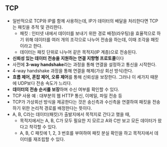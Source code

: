 ## TCP
- 일반적으로 TCP와 IP를 함께 사용하는데, IP가 데이터의 배달을 처리한다면 TCP는 패킷을 추적 및 관리한다.
  - 패킷 : 인터넷 내에서 데이터를 보내기 위한 경로 배정(라우팅)을 효율적으로 하기 위해 데이터를 여러 개의 조각으로 나누어 전송을 하는데, 이때 조각을 패킷이라고 한다.
  - 데이터는 패킷 단위로 나누어 같은 목적지(IP 계층)으로 전송된다.
- <b>신뢰성 있는 데이터 전송을 지원하는 연결 지향형 프로토콜</b>이다
- 사전에 <b>3-way handshake</b>라는 과정을 통해 연결을 설정하고 통신을 시작한다.
- 4-way handshake 과정을 통해 연결을 해제(가상 회선 방식)한다.
- <b>흐름 제어, 혼잡 제어, 오류 제어</b>를 통해 신뢰성을 보장한다. 그러나 이 세가지 때문에 UDP보다 전송 속도가 느리다.
- <b>데이터의 전송 순서를 보장</b>하며 수신 여부를 확인할 수 있다.
- TCP 사용 예 : 대부분의 웹 HTTP 통신, 이메일, 파일 전송 등
- TCP가 가상회선 방식을 제공한다는 것은 송신측과 수신측을 연결하여 패킷을 전송하기 위한 논리적 경로를 배정한다는 뜻이다.
- A, B, C라는 데이터(패킷)가 출발지에서 목적지로 간다고 했을 때,
  - 목적지에서는 A, B, C가 모두 필요한 지 모르고 A와 C만 보고 모든 데이터가 왔다고 착각할 수 있다.
  - A, B, C 패킷에 1, 2, 3 번호를 부여하여 패킷 분실 확인을 하고 목적지에서 데이터를 재조립할 수 있다.
